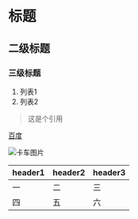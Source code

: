 # 标题
## 二级标题
### 三级标题

1. 列表1
2. 列表2

> 这是个引用


[百度](https://baidu.com)

![卡车图片](http://fy.fuyoukache.com)

header1 | header2 | header3
---|---|---
一|二|三
四|五|六


